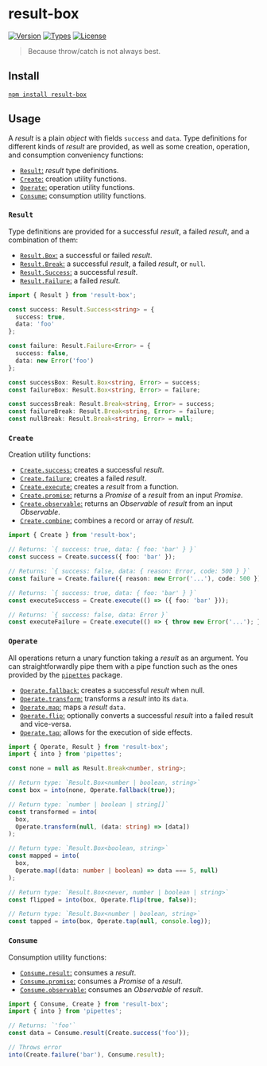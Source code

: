 # result-box

[![Version](https://img.shields.io/npm/v/result-box.svg)](https://www.npmjs.com/package/result-box)
[![Types](https://img.shields.io/npm/types/result-box.svg)](https://www.npmjs.com/package/result-box)
[![License](https://img.shields.io/github/license/rafamel/utils.svg)](https://github.com/rafamel/utils/blob/master/LICENSE)

> Because throw/catch is not always best.

## Install

[`npm install result-box`](https://www.npmjs.com/package/result-box)

## Usage

A *result* is a plain *object* with fields `success` and `data`. Type definitions for different kinds of *result* are provided, as well as some creation, operation, and consumption conveniency functions:

* [`Result`:](#result) *result* type definitions.
* [`Create`:](#create) creation utility functions.
* [`Operate`:](#operate) operation utility functions.
* [`Consume`:](#consume) consumption utility functions.

### `Result`

Type definitions are provided for a successful *result*, a failed *result*, and a combination of them:

* [`Result.Box`:](https://rafamel.github.io/utils/result-box/types/Result.Box.html) a successful or failed *result*.
* [`Result.Break`:](https://rafamel.github.io/utils/result-box/types/Result.Break.html) a successful *result*, a failed *result*, or `null`.
* [`Result.Success`:](https://rafamel.github.io/utils/result-box/types/Result.Success.html) a successful *result*.
* [`Result.Failure`:](https://rafamel.github.io/utils/result-box/types/Result.Failure.html) a failed *result*.

```typescript
import { Result } from 'result-box';

const success: Result.Success<string> = {
  success: true,
  data: 'foo'
};

const failure: Result.Failure<Error> = {
  success: false,
  data: new Error('foo')
};

const successBox: Result.Box<string, Error> = success;
const failureBox: Result.Box<string, Error> = failure;

const successBreak: Result.Break<string, Error> = success;
const failureBreak: Result.Break<string, Error> = failure;
const nullBreak: Result.Break<string, Error> = null;
```

### `Create`

Creation utility functions:

* [`Create.success`:](https://rafamel.github.io/utils/result-box/classes/Create-1.html#success) creates a successful *result*.
* [`Create.failure`:](https://rafamel.github.io/utils/result-box/classes/Create-1.html#failure) creates a failed *result*.
* [`Create.execute`:](https://rafamel.github.io/utils/result-box/classes/Create-1.html#execute) creates a *result* from a function.
* [`Create.promise`:](https://rafamel.github.io/utils/result-box/classes/Create-1.html#promise) returns a *Promise* of a *result* from an input *Promise*.
* [`Create.observable`:](https://rafamel.github.io/utils/result-box/classes/classes/Create-1.html#observable) returns an *Observable* of *result* from an input *Observable*.
* [`Create.combine`:](https://rafamel.github.io/utils/result-box/classes/classes/Create-1.html#combine) combines a record or array of *result*.

```typescript
import { Create } from 'result-box';

// Returns: `{ success: true, data: { foo: 'bar' } }`
const success = Create.success({ foo: 'bar' });

// Returns: `{ success: false, data: { reason: Error, code: 500 } }`
const failure = Create.failure({ reason: new Error('...'), code: 500 });

// Returns: `{ success: true, data: { foo: 'bar' } }`
const executeSuccess = Create.execute(() => ({ foo: 'bar' }));

// Returns: `{ success: false, data: Error }`
const executeFailure = Create.execute(() => { throw new Error('...'); });
```

### `Operate`

All operations return a unary function taking a *result* as an argument. You can straightforwardly pipe them with a pipe function such as the ones provided by the [`pipettes`](https://www.npmjs.com/package/pipettes) package.

* [`Operate.fallback`:](https://rafamel.github.io/utils/result-box/classes/Operate-1.html#fallback) creates a successful *result* when null.
* [`Operate.transform`:](https://rafamel.github.io/utils/result-box/classes/Operate-1.html#transform) transforms a *result* into its `data`.
* [`Operate.map`:](https://rafamel.github.io/utils/result-box/classes/Operate-1.html#map) maps a *result* `data`.
* [`Operate.flip`:](https://rafamel.github.io/utils/result-box/classes/Operate-1.html#flip) optionally converts a successful *result* into a failed result and vice-versa.
* [`Operate.tap`:](https://rafamel.github.io/utils/result-box/classes/Operate-1.html#tap) allows for the execution of side effects.

```typescript
import { Operate, Result } from 'result-box';
import { into } from 'pipettes';

const none = null as Result.Break<number, string>;

// Return type: `Result.Box<number | boolean, string>`
const box = into(none, Operate.fallback(true));

// Return type: `number | boolean | string[]`
const transformed = into(
  box,
  Operate.transform(null, (data: string) => [data])
);

// Return type: `Result.Box<boolean, string>`
const mapped = into(
  box,
  Operate.map((data: number | boolean) => data === 5, null)
);

// Return type: `Result.Box<never, number | boolean | string>`
const flipped = into(box, Operate.flip(true, false));

// Return type: `Result.Box<number | boolean, string>`
const tapped = into(box, Operate.tap(null, console.log));
```

### `Consume`

Consumption utility functions:

* [`Consume.result`:](https://rafamel.github.io/utils/result-box/classes/Consume-1.html#result) consumes a *result*.
* [`Consume.promise`:](https://rafamel.github.io/utils/result-box/classes/Consume-1.html#promise) consumes a *Promise* of a *result*.
* [`Consume.observable`:](https://rafamel.github.io/utils/result-box/classes/Consume-1.html#observable) consumes an *Observable* of *result*.

```typescript
import { Consume, Create } from 'result-box';
import { into } from 'pipettes';

// Returns: `'foo'`
const data = Consume.result(Create.success('foo'));

// Throws error
into(Create.failure('bar'), Consume.result);
```
